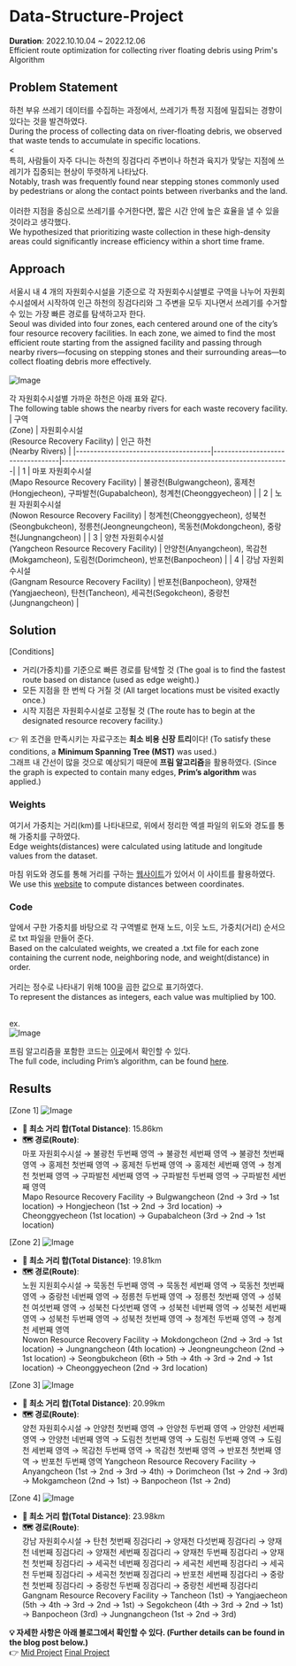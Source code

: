 # Data-Structure-Project
**Duration**: 2022.10.10.04 ~ 2022.12.06 <br/>
Efficient route optimization for collecting river floating debris using Prim's Algorithm

## Problem Statement
하천 부유 쓰레기 데이터를 수집하는 과정에서, 쓰레기가 특정 지점에 밀집되는 경향이 있다는 것을 발견하였다. <br/>
During the process of collecting data on river-floating debris, we observed that waste tends to accumulate in specific locations. <br/><<br/>
특히, 사람들이 자주 다니는 하천의 징검다리 주변이나 하천과 육지가 맞닿는 지점에 쓰레기가 집중되는 현상이 뚜렷하게 나타났다. <br/>
Notably, trash was frequently found near stepping stones commonly used by pedestrians or along the contact points between riverbanks and the land. </br></br>
이러한 지점을 중심으로 쓰레기를 수거한다면, 짧은 시간 안에 높은 효율을 낼 수 있을 것이라고 생각했다. <br/>
We hypothesized that prioritizing waste collection in these high-density areas could significantly increase efficiency within a short time frame. <br/>

## Approach
서울시 내 4 개의 자원회수시설을 기준으로 각 자원회수시설별로 구역을 나누어 자원회수시설에서 시작하여 인근 하천의 징검다리와 그 주변을 모두 지나면서 쓰레기를 수거할 수 있는 가장 빠른 경로를 탐색하고자 한다. <br/>
Seoul was divided into four zones, each centered around one of the city’s four resource recovery facilities. In each zone, we aimed to find the most efficient route starting from the assigned facility and passing through nearby rivers—focusing on stepping stones and their surrounding areas—to collect floating debris more effectively. <br/><br/>
![Image](https://github.com/user-attachments/assets/caad097f-081b-40c0-ac0e-205db393cfb4)

각 자원회수시설별 가까운 하천은 아래 표와 같다. </br>
The following table shows the nearby rivers for each waste recovery facility. <br/>
| 구역<br/>(Zone)       | 자원회수시설<br/>(Resource Recovery Facility)       | 인근 하천<br/>(Nearby Rivers)                                                 |
|--------------------------------------|----------------------------------|----------------------------------------------------------------|
| 1 | 마포 자원회수시설</br>(Mapo Resource Recovery Facility) | 불광천(Bulgwangcheon), 홍제천(Hongjecheon), 구파발천(Gupabalcheon), 청계천(Cheonggyecheon) |
| 2 | 노원 자원회수시설</br>(Nowon Resource Recovery Facility) | 청계천(Cheonggyecheon), 성북천(Seongbukcheon), 정릉천(Jeongneungcheon), 목동천(Mokdongcheon), 중랑천(Jungnangcheon) |
| 3 | 양천 자원회수시설</br>(Yangcheon Resource Recovery Facility) | 안양천(Anyangcheon), 목감천(Mokgamcheon), 도림천(Dorimcheon), 반포천(Banpocheon) |
| 4 | 강남 자원회수시설</br>(Gangnam Resource Recovery Facility) | 반포천(Banpocheon), 양재천(Yangjaecheon), 탄천(Tancheon), 세곡천(Segokcheon), 중랑천(Jungnangcheon) |


## Solution 
[Conditions] 
- 거리(가중치)를 기준으로 빠른 경로를 탐색할 것 (The goal is to find the fastest route based on distance (used as edge weight).)
- 모든 지점을 한 번씩 다 거칠 것 (All target locations must be visited exactly once.)
- 시작 지점은 자원회수시설로 고정될 것 (The route has to begin at the designated resource recovery facility.) <br/>

👉 위 조건을 만족시키는 자료구조는 **최소 비용 신장 트리**이다! (To satisfy these conditions, a **Minimum Spanning Tree (MST)** was used.) <br/>
그래프 내 간선이 많을 것으로 예상되기 때문에 **프림 알고리즘**을 활용하였다. (Since the graph is expected to contain many edges, **Prim’s algorithm** was applied.) <br/>

### Weights
여기서 가중치는 거리(km)를 나타내므로, 위에서 정리한 엑셀 파일의 위도와 경도를 통해 가중치를 구하였다. <br/>
Edge weights(distances) were calculated using latitude and longitude values from the dataset. <br/>

마침 위도와 경도를 통해 거리를 구하는 [웹사이트](https://boulter.com/gps/distance/?from=37.463782%09127.090359&to=37.490861%09127.068267&units=k)가 있어서 이 사이트를 활용하였다. <br/>
We use this [website](https://boulter.com/gps/distance/?from=37.463782%09127.090359&to=37.490861%09127.068267&units=k) to compute distances between coordinates. <br/>

### Code 
앞에서 구한 가중치를 바탕으로 각 구역별로 현재 노드, 이웃 노드, 가중치(거리) 순서으로 txt 파일을 만들어 준다. <br/>
Based on the calculated weights, we created a .txt file for each zone containing the current node, neighboring node, and weight(distance) in order. <br/><br/>
거리는 정수로 나타내기 위해 100을 곱한 값으로 표기하였다. <br/>
To represent the distances as integers, each value was multiplied by 100. <br/><br/>

ex. <br/>
![Image](https://github.com/user-attachments/assets/0de58847-7654-4842-9260-5211e5b3d53f)

프림 알고리즘을 포함한 코드는 [이곳]()에서 확인할 수 있다. <br/>
The full code, including Prim’s algorithm, can be found [here](웹사이트). <br/>

## Results
[Zone 1]
![Image](https://github.com/user-attachments/assets/f3a1ff25-e386-4a09-9730-b36825e671d8)
- **🧭 최소 거리 합(Total Distance)**: 15.86km
- **🗺️ 경로(Route)**: <br/>
마포 자원회수시설 → 불광천 두번째 영역 → 불광천 세번째 영역 → 불광천 첫번째 영역 → 홍제천 첫번째 영역 → 홍제천 두번째 영역 → 홍제천 세번째 영역 → 청계천 첫번째 영역 → 구파발천 세번째 영역 → 구파발천 두번째 영역 → 구파발천 세번째 영역 <br/>
Mapo Resource Recovery Facility → Bulgwangcheon (2nd → 3rd → 1st location) → Hongjecheon (1st → 2nd → 3rd location) → Cheonggyecheon (1st location) → Gupabalcheon (3rd → 2nd → 1st location) <br/>

[Zone 2]
![Image](https://github.com/user-attachments/assets/65addddc-032f-4ebc-894b-3c6236341a92)
- **🧭 최소 거리 합(Total Distance)**: 19.81km
- **🗺️ 경로(Route)**: <br/>
노원 지원회수시설 → 묵동천 두번째 영역 → 묵동천 세번째 영역 → 묵동천 첫번째 영역 → 중랑천 네번째 영역 → 정릉천 두번째 영역 → 정릉천 첫번째 영역 → 성북천 여섯번째 영역 → 성북천 다섯번째 영역 → 성북천 네번째 영역 → 성북천 세번째 영역 → 성북천 두번째 영역 → 성북천 첫번째 영역 → 청계천 두번째 영역 → 청계천 세번째 영역 <br/>
Nowon Resource Recovery Facility → Mokdongcheon (2nd → 3rd → 1st location) → Jungnangcheon (4th location) → Jeongneungcheon (2nd → 1st location) → Seongbukcheon (6th → 5th → 4th → 3rd → 2nd → 1st location) → Cheonggyecheon (2nd → 3rd location) <br/>

[Zone 3]
![Image](https://github.com/user-attachments/assets/a81427da-8fb7-4d0b-9838-e2a7e29894ce)
- **🧭 최소 거리 합(Total Distance)**: 20.99km
- **🗺️ 경로(Route)**: <br/>
양천 자원회수시설 → 안양천 첫번째 영역 → 안양천 두번째 영역 → 안양천 세번째 영역 → 안양천 네번째 영역 → 도림천 첫번째 영역 → 도림천 두번째 영역 → 도림천 세번째 영역 → 목감천 두번째 영역 → 목감천 첫번째 영역 → 반포천 첫번째 영역 → 반포천 두번째 영역
Yangcheon Resource Recovery Facility → Anyangcheon (1st → 2nd → 3rd → 4th) → Dorimcheon (1st → 2nd → 3rd) → Mokgamcheon (2nd → 1st) → Banpocheon (1st → 2nd)

[Zone 4]
![Image](https://github.com/user-attachments/assets/2d888e07-5542-4c66-b632-f2573b9ec646)
- **🧭 최소 거리 합(Total Distance)**: 23.98km
- **🗺️ 경로(Route)**: <br/>
강남 자원회수시설 → 탄천 첫번째 징검다리 → 양재천 다섯번째 징검다리 → 양재천 네번째 징검다리 → 양재천 세번째 징검다리 → 양재천 두번째 징검다리 → 양재천 첫번째 징검다리 → 세곡천 네번째 징검다리 → 세곡천 세번째 징검다리 → 세곡천 두번째 징검다리 → 세곡천 첫번째 징검다리 → 반포천 세번째 징검다리 → 중랑천 첫번째 징검다리 → 중랑천 두번째 징검다리 → 중랑천 세번째 징검다리
Gangnam Resource Recovery Facility → Tancheon (1st) → Yangjaecheon (5th → 4th → 3rd → 2nd → 1st) → Segokcheon (4th → 3rd → 2nd → 1st) → Banpocheon (3rd) → Jungnangcheon (1st → 2nd → 3rd)

**💡 자세한 사항은 아래 블로그에서 확인할 수 있다. (Further details can be found in the blog post below.) <br/>**
👉 [Mid Project](https://velog.io/@clover88/%EC%A4%91%EA%B0%84-%ED%94%84%EB%A1%9C%EC%A0%9D%ED%8A%B8) 
[Final Project](https://velog.io/@clover88/%EA%B8%B0%EB%A7%90-%ED%94%84%EB%A1%9C%EC%A0%9D%ED%8A%B8) 
